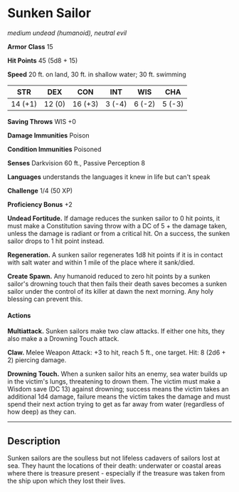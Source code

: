 # Sunken Sailor
*medium undead (humanoid), neutral evil*

**Armor Class** 15

**Hit Points** 45 (5d8 + 15)

**Speed** 20 ft. on land, 30 ft. in shallow water; 30 ft. swimming

**STR**|**DEX**|**CON**|**INT**|**WIS**|**CHA**
-------|-------|-------|-------|-------|-------
14 (+1)|12 (0) |16 (+3)| 3 (-4)| 6 (-2)| 5 (-3)

**Saving Throws** WIS +0

**Damage Immunities** Poison

**Condition Immunities** Poisoned

**Senses** Darkvision 60 ft., Passive Perception 8

**Languages** understands the languages it knew in life but can't speak

**Challenge** 1/4 (50 XP)

**Proficiency Bonus** +2

**Undead Fortitude.** If damage reduces the sunken sailor to 0 hit points, it must make a Constitution saving throw with a DC of 5 + the damage taken, unless the damage is radiant or from a critical hit. On a success, the sunken sailor drops to 1 hit point instead.

**Regeneration.** A sunken sailor regenerates 1d8 hit points if it is in contact with salt water and within 1 mile of the place where it sank/died.

**Create Spawn.** Any humanoid reduced to zero hit points by a sunken sailor's drowning touch that then fails their death saves becomes a sunken sailor under the control of its killer at dawn the next morning. Any holy blessing can prevent this.

#### Actions
**Multiattack.** Sunken sailors make two claw attacks. If either one hits, they also make a a Drowning Touch attack.

**Claw.** Melee Weapon Attack: +3 to hit, reach 5 ft., one target. Hit: 8 (2d6 + 2) piercing damage.

**Drowning Touch.** When a sunken sailor hits an enemy, sea water builds up in the victim's lungs, threatening to drown them. The victim must make a Wisdom save (DC 13) against drowning; success means the victim takes an additional 1d4 damage, failure means the victim takes the damage and must spend their next action trying to get as far away from water (regardless of how deep) as they can.

---

## Description
Sunken sailors are the soulless but not lifeless cadavers of sailors lost at sea. They haunt the locations of their death: underwater or coastal areas where there is treasure present - especially if the treasure was taken from the ship upon which they lost their lives.
